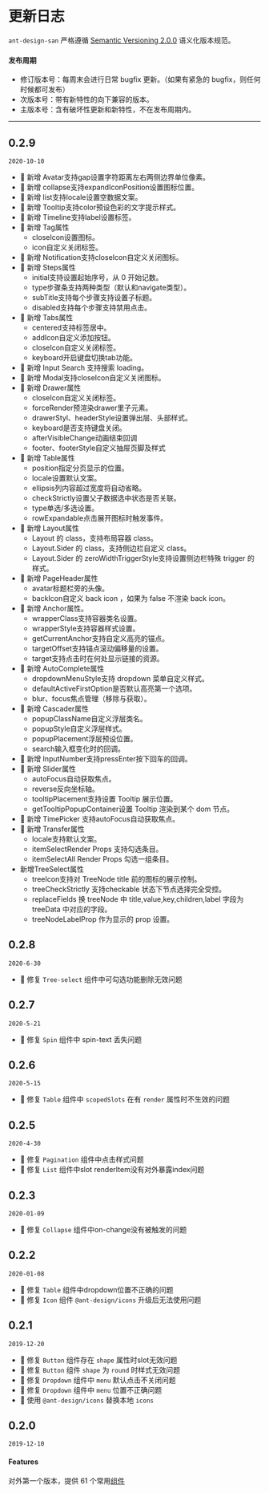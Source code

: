 # 更新日志

`ant-design-san` 严格遵循 [Semantic Versioning 2.0.0](http://semver.org/lang/zh-CN/) 语义化版本规范。

#### 发布周期

- 修订版本号：每周末会进行日常 bugfix 更新。（如果有紧急的 bugfix，则任何时候都可发布）
- 次版本号：带有新特性的向下兼容的版本。
- 主版本号：含有破坏性更新和新特性，不在发布周期内。

---
## 0.2.9
`2020-10-10`
- 🐞 新增 Avatar支持gap设置字符距离左右两侧边界单位像素。
- 🐞 新增 collapse支持expandIconPosition设置图标位置。
- 🐞 新增 list支持locale设置空数据文案。
- 🐞 新增 Tooltip支持color预设色彩的文字提示样式。
- 🐞 新增 Timeline支持label设置标签。
- 🐞 新增 Tag属性
    -  closeIcon设置图标。
    -  icon自定义关闭标签。
- 🐞 新增 Notification支持closeIcon自定义关闭图标。
- 🐞 新增 Steps属性
    -  initial支持设置起始序号，从 0 开始记数。
    -  type步骤条支持两种类型（默认和navigate类型）。
    -  subTitle支持每个步骤支持设置子标题。
    -  disabled支持每个步骤支持禁用点击。
- 🐞 新增 Tabs属性
    -  centered支持标签居中。
    -  addIcon自定义添加按钮。
    -  closeIcon自定义关闭标签。
    -  keyboard开启键盘切换tab功能。   
- 🐞 新增 Input Search 支持搜索 loading。
- 🐞 新增 Modal支持closeIcon自定义关闭图标。
- 🐞 新增 Drawer属性
    -  closeIcon自定义关闭标签。
    -  forceRender预渲染drawer里子元素。
    -  drawerStyl、headerStyle设置弹出层、头部样式。
    -  keyboard是否支持键盘关闭。
    -  afterVisibleChange动画结束回调
    -  footer、footerStyle自定义抽屉页脚及样式
- 🐞 新增 Table属性
    -  position指定分页显示的位置。
    -  locale设置默认文案。
    -  ellipsis列内容超过宽度将自动省略。
    -  checkStrictly设置父子数据选中状态是否关联。
    -  type单选/多选设置。
    -  rowExpandable点击展开图标时触发事件。
- 🐞 新增 Layout属性
    -  Layout 的 class，支持布局容器 class。
    -  Layout.Sider 的 class，支持侧边栏自定义 class。
    -  Layout.Sider 的 zeroWidthTriggerStyle支持设置侧边栏特殊 trigger 的样式。
- 🐞 新增 PageHeader属性
    -  avatar标题栏旁的头像。
    -  backIcon自定义 back icon ，如果为 false 不渲染 back icon。
- 🐞 新增 Anchor属性。
    -  wrapperClass支持容器类名设置。
    -  wrapperStyle支持容器样式设置。
    -  getCurrentAnchor支持自定义高亮的锚点。
    -  targetOffset支持锚点滚动偏移量的设置。
    -  target支持点击时在何处显示链接的资源。
- 🐞 新增 AutoComplete属性
    -  dropdownMenuStyle支持 dropdown 菜单自定义样式。
    -  defaultActiveFirstOption是否默认高亮第一个选项。
    -  blur、focus焦点管理（移除与获取）。
- 🐞 新增 Cascader属性
    -  popupClassName自定义浮层类名。
    -  popupStyle自定义浮层样式。
    -  popupPlacement浮层预设位置。
    -  search输入框变化时的回调。
- 🐞 新增 InputNumber支持pressEnter按下回车的回调。
- 🐞 新增 Slider属性
    -  autoFocus自动获取焦点。
    -  reverse反向坐标轴。
    -  tooltipPlacement支持设置 Tooltip 展示位置。
    -  getTooltipPopupContainer设置 Tooltip 渲染到某个 dom 节点。
- 🐞 新增 TimePicker 支持autoFocus自动获取焦点。
- 🐞 新增 Transfer属性
    -  locale支持默认文案。
    -  itemSelectRender Props 支持勾选条目。
    -  itemSelectAll Render Props 勾选一组条目。
-   新增TreeSelect属性
    -  treeIcon支持对 TreeNode title 前的图标的展示控制。
    -  treeCheckStrictly 支持checkable 状态下节点选择完全受控。
    -  replaceFields 换 treeNode 中 title,value,key,children,label 字段为 treeData 中对应的字段。
    -  treeNodeLabelProp 作为显示的 prop 设置。

## 0.2.8

`2020-6-30`

- 🐞 修复 `Tree-select` 组件中可勾选功能删除无效问题

## 0.2.7

`2020-5-21`

- 🐞 修复 `Spin` 组件中 spin-text 丢失问题

## 0.2.6

`2020-5-15`

- 🐞 修复 `Table` 组件中 `scopedSlots` 在有 `render` 属性时不生效的问题

## 0.2.5

`2020-4-30`

- 🐞 修复 `Pagination` 组件中点击样式问题
- 🐞 修复 `List` 组件中slot renderItem没有对外暴露index问题

## 0.2.3

`2020-01-09`

- 🐞 修复 `Collapse` 组件中on-change没有被触发的问题

## 0.2.2

`2020-01-08`

- 🐞 修复 `Table` 组件中dropdown位置不正确的问题
- 🐞 修复 `Icon` 组件 `@ant-design/icons` 升级后无法使用问题

## 0.2.1

`2019-12-20`

- 🐞 修复 `Button` 组件存在 `shape` 属性时slot无效问题
- 🐞 修复 `Button` 组件 `shape` 为 `round` 时样式无效问题
- 🐞 修复 `Dropdown` 组件中 `menu` 默认点击不关闭问题
- 🐞 修复 `Dropdown` 组件中 `menu` 位置不正确问题
- 🐞 使用 `@ant-design/icons` 替换本地 `icons`

## 0.2.0

`2019-12-10`

#### Features

对外第一个版本，提供 61 个常用[组件](https://github.com/ecomfe/santd/blob/master/src/index.js)
